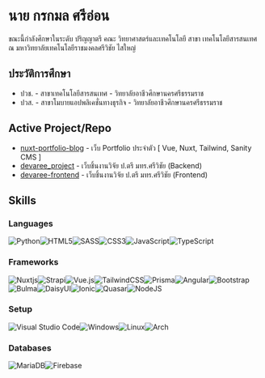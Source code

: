 # นาย กรกมล ศรีอ่อน

ขณะนี้กำลังศึกษาในระดับ ปริญญาตรี คณะ วิทยาศาสตร์และเทคโนโลยี สาขา เทคโนโลยีสารสนเทศ ณ มหาวิทยาลัยเทคโนโลยีราชมงคลศรีวิชัย ไสใหญ่

## ประวัติการศึกษา

- ปวช. - สาขาเทคโนโลยีสารสนเทศ - วิทยาลัยอาชีวศึกษานครศรีธรรมราช
- ปวส. - สาขาโมบายแอปพลิเคชั่นทางธุรกิจ - วิทยาลัยอาชีวศึกษานครศรีธรรมราช

## Active Project/Repo

- [nuxt-portfolio-blog](https://github.com/bKoZii/konkamon-portfolio-nuxt) - เว็บ Portfolio ประจำตัว [ Vue, Nuxt, Tailwind, Sanity CMS ]
- [devaree_project](https://github.com/MrLuciana/devaree_project) - เว็บชิ้นงานวิจัย ป.ตรี มทร.ศรีวิชัย (Backend)
- [devaree-frontend](https://github.com/bKoZii/devaree-frontend) - เว็บชิ้นงานวิจัย ป.ตรี มทร.ศรีวิชัย (Frontend)

## Skills

### Languages

![Python](https://img.shields.io/badge/python-3670A0?style=for-the-badge&logo=python&logoColor=ffdd54)![HTML5](https://img.shields.io/badge/html5-%23E34F26.svg?style=for-the-badge&logo=html5&logoColor=white)![SASS](https://img.shields.io/badge/SASS-hotpink.svg?style=for-the-badge&logo=SASS&logoColor=white)![CSS3](https://img.shields.io/badge/css3-%231572B6.svg?style=for-the-badge&logo=css3&logoColor=white)![JavaScript](https://img.shields.io/badge/javascript-%23323330.svg?style=for-the-badge&logo=javascript&logoColor=%23F7DF1E)![TypeScript](https://img.shields.io/badge/typescript-%23007ACC.svg?style=for-the-badge&logo=typescript&logoColor=white)

### Frameworks

![Nuxtjs](https://img.shields.io/badge/Nuxt-002E3B?style=for-the-badge&logo=nuxtdotjs&logoColor=#00DC82)![Strapi](https://img.shields.io/badge/strapi-%232E7EEA.svg?style=for-the-badge&logo=strapi&logoColor=white)![Vue.js](https://img.shields.io/badge/vuejs-%2335495e.svg?style=for-the-badge&logo=vuedotjs&logoColor=%234FC08D)![TailwindCSS](https://img.shields.io/badge/tailwindcss-%2338B2AC.svg?style=for-the-badge&logo=tailwind-css&logoColor=white)![Prisma](https://img.shields.io/badge/Prisma-3982CE?style=for-the-badge&logo=Prisma&logoColor=white)![Angular](https://img.shields.io/badge/angular-%23DD0031.svg?style=for-the-badge&logo=angular&logoColor=white)![Bootstrap](https://img.shields.io/badge/bootstrap-%238511FA.svg?style=for-the-badge&logo=bootstrap&logoColor=white)![Bulma](https://img.shields.io/badge/bulma-00D0B1?style=for-the-badge&logo=bulma&logoColor=white)![DaisyUI](https://img.shields.io/badge/daisyui-5A0EF8?style=for-the-badge&logo=daisyui&logoColor=white)![Ionic](https://img.shields.io/badge/Ionic-%233880FF.svg?style=for-the-badge&logo=Ionic&logoColor=white)![Quasar](https://img.shields.io/badge/Quasar-16B7FB?style=for-the-badge&logo=quasar&logoColor=black)![NodeJS](https://img.shields.io/badge/node.js-6DA55F?style=for-the-badge&logo=node.js&logoColor=white)

### Setup

![Visual Studio Code](https://img.shields.io/badge/Visual%20Studio%20Code-0078d7.svg?style=for-the-badge&logo=visual-studio-code&logoColor=white)![Windows](https://img.shields.io/badge/Windows-0078D6?style=for-the-badge&logo=windows&logoColor=white)![Linux](https://img.shields.io/badge/Linux-FCC624?style=for-the-badge&logo=linux&logoColor=black)![Arch](https://img.shields.io/badge/Arch%20Linux-1793D1?logo=arch-linux&logoColor=fff&style=for-the-badge)

### Databases

![MariaDB](https://img.shields.io/badge/MariaDB-003545?style=for-the-badge&logo=mariadb&logoColor=white)![Firebase](https://img.shields.io/badge/Firebase-039BE5?style=for-the-badge&logo=Firebase&logoColor=white)